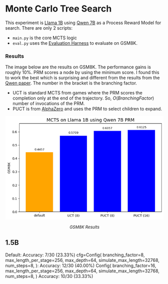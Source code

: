 # Monte Carlo Tree Search 
This experiment is [Llama 1B](https://huggingface.co/meta-llama/Llama-3.2-1B) using [Qwen 7B](https://huggingface.co/Qwen/Qwen2.5-Math-PRM-7B) as a Process Reward Model for search. 
There are only 2 scripts:
 - `main.py` is the core MCTS logic 
 - `eval.py` uses the [Evaluation Harness](https://github.com/EleutherAI/lm-evaluation-harness) to evaluate on GSM8K.

### Results 
The image below are the results on GSM8K. The performance gains is roughly 10%. PRM scores a node by using the minimum score. I found this to work the best which is surprising and different from the results from the [Qwen paper](https://arxiv.org/abs/2501.07301). The number in the bracket is the branching factor. 
- UCT is standard MCTS from games where the PRM scores the completion only at the end of the trajectory. So, $O(Branching Factor)$ number of invocations of the PRM.
- PUCT is from [AlphaZero](https://arxiv.org/abs/1712.01815) and uses the PRM to select children to expand. 

<div align="center">
    <img src="../assets/mcts.png" alt="GSM8K Results" width="600">
    <p style="font-size: small;"><em>GSM8K Results</em></p>
</div>

## 1.5B
Default:
Accuracy: 7/30 (23.33%)
cfg=Config(
                    branching_factor=8,
                    max_length_per_stage=256,
                    max_depth=64,
                    simulate_max_length=32768,
                    num_steps=8,
                ):
Accuracy: 12/30 (40.00%)
Config(
                    branching_factor=16,
                    max_length_per_stage=256,
                    max_depth=64,
                    simulate_max_length=32768,
                    num_steps=8,
                )
Accuracy: 10/30 (33.33%)